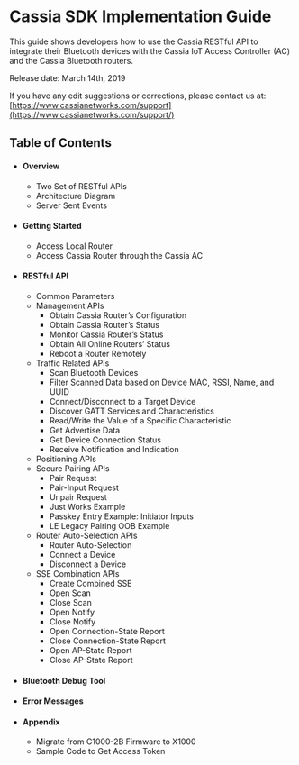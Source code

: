 # Cassia SDK Implementation Guide

[comment]: # (Comments in this Markdown file are based on this: https://stackoverflow.com/questions/4823468/comments-in-markdown)

This guide shows developers how to use the Cassia RESTful API to integrate their Bluetooth devices with the Cassia IoT Access Controller (AC) and the Cassia Bluetooth routers.

[comment]: # (Change the release date after this guide is completed.)
Release date: March 14th, 2019

If you have any edit suggestions or corrections, please contact us at: <br />
[https://www.cassianetworks.com/support](https://www.cassianetworks.com/support/)

## Table of Contents

* #### Overview
   * Two Set of RESTful APIs
   * Architecture Diagram
   * Server Sent Events

* #### Getting Started
   * Access Local Router
   * Access Cassia Router through the Cassia AC

* #### RESTful API
   * Common Parameters
   * Management APIs
      * Obtain Cassia Router’s Configuration
      * Obtain Cassia Router’s Status
      * Monitor Cassia Router’s Status
      * Obtain All Online Routers’ Status
      * Reboot a Router Remotely
   * Traffic Related APIs
      * Scan Bluetooth Devices
      * Filter Scanned Data based on Device MAC, RSSI, Name, and UUID
      * Connect/Disconnect to a Target Device
      * Discover GATT Services and Characteristics
      * Read/Write the Value of a Specific Characteristic
      * Get Advertise Data
      * Get Device Connection Status
      * Receive Notification and Indication
   * Positioning APIs
   * Secure Pairing APIs
      * Pair Request
      * Pair-Input Request
      * Unpair Request
      * Just Works Example
      * Passkey Entry Example: Initiator Inputs
      * LE Legacy Pairing OOB Example
   * Router Auto-Selection APIs
      * Router Auto-Selection
      * Connect a Device
      * Disconnect a Device
   * SSE Combination APIs
      * Create Combined SSE
      * Open Scan
      * Close Scan
      * Open Notify
      * Close Notify
      * Open Connection-State Report
      * Close Connection-State Report
      * Open AP-State Report
      * Close AP-State Report

* #### Bluetooth Debug Tool
* #### Error Messages
* #### Appendix
   * Migrate from C1000-2B Firmware to X1000
   * Sample Code to Get Access Token
